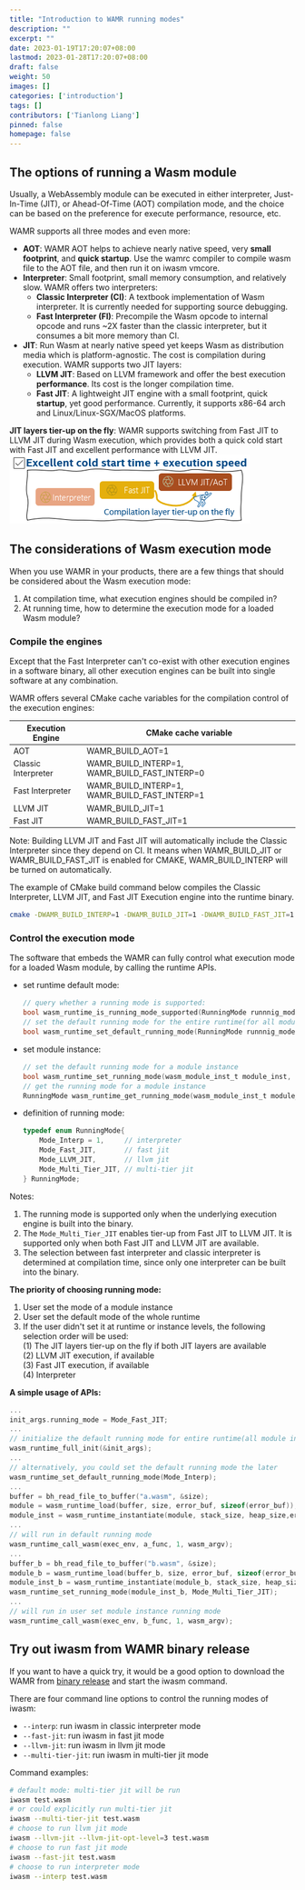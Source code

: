 ```yaml
---
title: "Introduction to WAMR running modes"
description: ""
excerpt: ""
date: 2023-01-19T17:20:07+08:00
lastmod: 2023-01-28T17:20:07+08:00
draft: false
weight: 50
images: []
categories: ['introduction']
tags: []
contributors: ['Tianlong Liang']
pinned: false
homepage: false
---
```



## The options of running a Wasm module
Usually, a WebAssembly module can be executed in either interpreter, Just-In-Time (JIT), or Ahead-Of-Time (AOT) compilation mode, and the choice can be based on the preference for execute performance, resource, etc.   

WAMR supports all three modes and even more:
- **AOT**:  WAMR AOT helps to achieve nearly native speed, very **small footprint**, and **quick startup**. Use the wamrc compiler to compile wasm file to the AOT file, and then run it on iwasm vmcore.
- **Interpreter**: Small footprint, small memory consumption, and relatively slow. WAMR offers two interpreters:
  - **Classic Interpreter (CI)**: A textbook implementation of Wasm interpreter. It is currently needed for supporting source debugging.
  - **Fast Interpreter (FI)**: Precompile the Wasm opcode to internal opcode and runs ~2X faster than the classic interpreter, but it consumes a bit more memory than CI.
- **JIT**: Run Wasm at nearly native speed yet keeps Wasm as distribution media which is platform-agnostic. The cost is compilation during execution. WAMR supports two JIT layers:
  - **LLVM JIT**: Based on LLVM framework and offer the best execution **performance**. Its cost is the longer compilation time.
  - **Fast JIT**: A lightweight JIT engine with a small footprint, quick **startup**, yet good performance. Currently, it supports x86-64 arch and Linux/Linux-SGX/MacOS platforms. 

**JIT layers tier-up on the fly**: WAMR supports switching from Fast JIT to LLVM JIT during Wasm execution, which provides both a quick cold start with Fast JIT and excellent performance with LLVM JIT.  
![](wamr_jit_tier_up.png)


## The considerations of Wasm execution mode 

When you use WAMR in your products, there are a few things that should be considered about the Wasm execution mode: 
1. At compilation time, what execution engines should be compiled in?
2. At running time, how to determine the execution mode for a loaded Wasm module?

### Compile the engines

Except that the Fast Interpreter can't co-exist with other execution engines in a software binary, all other execution engines can be built into single software at any combination.

WAMR offers several CMake cache variables for the compilation control of the execution engines:

| Execution Engine        | CMake cache variable |
|     -----------     |     -----------      |
|  AOT                | WAMR_BUILD_AOT=1 |
|  Classic Interpreter | WAMR_BUILD_INTERP=1, WAMR_BUILD_FAST_INTERP=0|
|  Fast Interpreter | WAMR_BUILD_INTERP=1, WAMR_BUILD_FAST_INTERP=1  |
|  LLVM JIT         | WAMR_BUILD_JIT=1 |
|  Fast JIT    | WAMR_BUILD_FAST_JIT=1 |


Note: Building LLVM JIT and Fast JIT will automatically include the Classic Interpreter since they depend on CI. It means when WAMR_BUILD_JIT or WAMR_BUILD_FAST_JIT is enabled for CMAKE, WAMR_BUILD_INTERP will be turned on automatically.

The example of CMake build command below compiles the Classic Interpreter, LLVM JIT, and Fast JIT Execution engine into the runtime binary.
  ```sh
  cmake -DWAMR_BUILD_INTERP=1 -DWAMR_BUILD_JIT=1 -DWAMR_BUILD_FAST_JIT=1 -B build
  ```


### Control the execution mode 

The software that embeds the WAMR can fully control what execution mode for a loaded Wasm module, by calling the runtime APIs. 
- set runtime default mode:
    ```C
    // query whether a running mode is supported:
    bool wasm_runtime_is_running_mode_supported(RunningMode runnnig_mode);
    // set the default running mode for the entire runtime(for all module instances):
    bool wasm_runtime_set_default_running_mode(RunningMode runnnig_mode);
    ```
- set module instance:
    ```C
    // set the default running mode for a module instance
    bool wasm_runtime_set_running_mode(wasm_module_inst_t module_inst, RunningMode running_mode);
    // get the running mode for a module instance
    RunningMode wasm_runtime_get_running_mode(wasm_module_inst_t module_inst);
    ```

- definition of running mode:
    ```C
    typedef enum RunningMode{
        Mode_Interp = 1,     // interpreter
        Mode_Fast_JIT,       // fast jit
        Mode_LLVM_JIT,       // llvm jit
        Mode_Multi_Tier_JIT, // multi-tier jit
    } RunningMode;
    ```  
Notes: 
1. The running mode is supported only when the underlying execution engine is built into the binary. 
2. The `Mode_Multi_Tier_JIT` enables tier-up from Fast JIT to LLVM JIT. It is supported only when both Fast JIT and LLVM JIT are available.
3. The selection between fast interpreter and classic interpreter is determined at compilation time, since only one interpreter can be built into the binary.

**The priority of choosing running mode:**  
1. User set the mode of a module instance 
2. User set the default mode of the whole runtime
3. If the user didn't set it at runtime or instance levels, the following selection order will be used:  
    (1) The JIT layers tier-up on the fly if both JIT layers are available  
    (2) LLVM JIT execution, if available  
    (3) Fast JIT execution, if available  
    (4) Interpreter  
    
**A simple usage of APIs:**

```C
...
init_args.running_mode = Mode_Fast_JIT;
...
// initialize the default running mode for entire runtime(all module instance)
wasm_runtime_full_init(&init_args);
...
// alternatively, you could set the default running mode the later
wasm_runtime_set_default_running_mode(Mode_Interp);
...
buffer = bh_read_file_to_buffer("a.wasm", &size);
module = wasm_runtime_load(buffer, size, error_buf, sizeof(error_buf));
module_inst = wasm_runtime_instantiate(module, stack_size, heap_size,error_buf, sizeof(error_buf));
...
// will run in default running mode
wasm_runtime_call_wasm(exec_env, a_func, 1, wasm_argv);
...
buffer_b = bh_read_file_to_buffer("b.wasm", &size);
module_b = wasm_runtime_load(buffer_b, size, error_buf, sizeof(error_buf));
module_inst_b = wasm_runtime_instantiate(module_b, stack_size, heap_size,error_buf, sizeof(error_buf));
wasm_runtime_set_running_mode(module_inst_b, Mode_Multi_Tier_JIT);
...
// will run in user set module instance running mode
wasm_runtime_call_wasm(exec_env, b_func, 1, wasm_argv);
```

## Try out iwasm from WAMR binary release

If you want to have a quick try, it would be a good option to download the WAMR from [binary release](https://github.com/bytecodealliance/wasm-micro-runtime/releases) and start the iwasm command.

There are four command line options to control the running modes of iwasm:
- `--interp`: run iwasm in classic interpreter mode
- `--fast-jit`: run iwasm in fast jit mode
- `--llvm-jit`: run iwasm in llvm jit mode
- `--multi-tier-jit`: run iwasm in multi-tier jit mode

Command examples:  
```sh
# default mode: multi-tier jit will be run
iwasm test.wasm
# or could explicitly run multi-tier jit
iwasm --multi-tier-jit test.wasm
# choose to run llvm jit mode
iwasm --llvm-jit --llvm-jit-opt-level=3 test.wasm
# choose to run fast jit mode
iwasm --fast-jit test.wasm
# choose to run interpreter mode
iwasm --interp test.wasm
```
